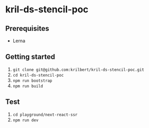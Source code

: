 # kril-ds-stencil-poc

## Prerequisites

- Lerna

## Getting started

1. `git clone git@github.com:krilbert/kril-ds-stencil-poc.git`
2. `cd kril-ds-stencil-poc`
3. `npm run bootstrap`
4. `npm run build`

## Test

1. `cd playground/next-react-ssr`
2. `npm run dev`
